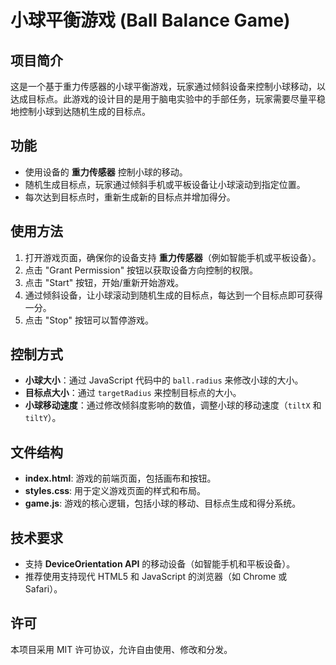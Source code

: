 # 小球平衡游戏 (Ball Balance Game)

## 项目简介
这是一个基于重力传感器的小球平衡游戏，玩家通过倾斜设备来控制小球移动，以达成目标点。此游戏的设计目的是用于脑电实验中的手部任务，玩家需要尽量平稳地控制小球到达随机生成的目标点。

## 功能
- 使用设备的 **重力传感器** 控制小球的移动。
- 随机生成目标点，玩家通过倾斜手机或平板设备让小球滚动到指定位置。
- 每次达到目标点时，重新生成新的目标点并增加得分。

## 使用方法
1. 打开游戏页面，确保你的设备支持 **重力传感器**（例如智能手机或平板设备）。
2. 点击 "Grant Permission" 按钮以获取设备方向控制的权限。
3. 点击 "Start" 按钮，开始/重新开始游戏。
4. 通过倾斜设备，让小球滚动到随机生成的目标点，每达到一个目标点即可获得一分。
5. 点击 "Stop" 按钮可以暂停游戏。

## 控制方式
- **小球大小**：通过 JavaScript 代码中的 `ball.radius` 来修改小球的大小。
- **目标点大小**：通过 `targetRadius` 来控制目标点的大小。
- **小球移动速度**：通过修改倾斜度影响的数值，调整小球的移动速度（`tiltX` 和 `tiltY`）。

## 文件结构
- **index.html**: 游戏的前端页面，包括画布和按钮。
- **styles.css**: 用于定义游戏页面的样式和布局。
- **game.js**: 游戏的核心逻辑，包括小球的移动、目标点生成和得分系统。

## 技术要求
- 支持 **DeviceOrientation API** 的移动设备（如智能手机和平板设备）。
- 推荐使用支持现代 HTML5 和 JavaScript 的浏览器（如 Chrome 或 Safari）。

## 许可
本项目采用 MIT 许可协议，允许自由使用、修改和分发。

